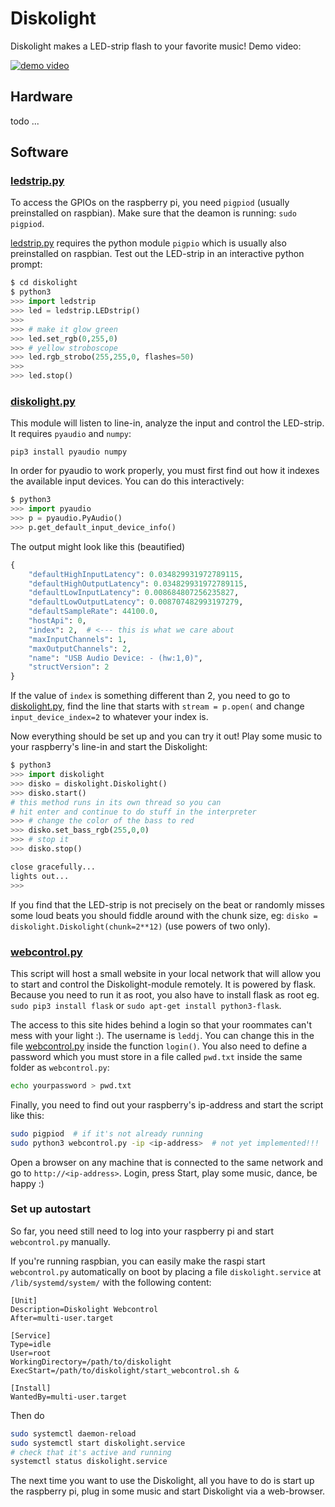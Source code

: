 # Diskolight

Diskolight makes a LED-strip flash to your favorite music!
Demo video:

[![demo video](https://img.youtube.com/vi/i0-qI-DSFXs/0.jpg)](https://www.youtube.com/watch?v=i0-qI-DSFXs)

## Hardware
todo ...

## Software

### [ledstrip.py](ledstrip.py)
To access the GPIOs on the raspberry pi, you need `pigpiod` (usually preinstalled on raspbian). Make sure that the deamon is running: `sudo pigpiod`.

[ledstrip.py](ledstrip.py) requires the python module `pigpio` which is usually also preinstalled on raspbian.
Test out the LED-strip in an interactive python prompt:

```python
$ cd diskolight
$ python3
>>> import ledstrip
>>> led = ledstrip.LEDstrip()
>>>
>>> # make it glow green
>>> led.set_rgb(0,255,0)
>>> # yellow stroboscope
>>> led.rgb_strobo(255,255,0, flashes=50)
>>>
>>> led.stop()
```

### [diskolight.py](diskolight.py)
This module will listen to line-in, analyze the input and control the LED-strip. It requires `pyaudio` and `numpy`:
```
pip3 install pyaudio numpy
```
In order for pyaudio to work properly, you must first find out how it indexes the available input devices. You can do this interactively:
```python
$ python3
>>> import pyaudio
>>> p = pyaudio.PyAudio()
>>> p.get_default_input_device_info()
```
The output might look like this (beautified)
```python
{
    "defaultHighInputLatency": 0.034829931972789115,
    "defaultHighOutputLatency": 0.034829931972789115,
    "defaultLowInputLatency": 0.008684807256235827,
    "defaultLowOutputLatency": 0.008707482993197279,
    "defaultSampleRate": 44100.0,
    "hostApi": 0,
    "index": 2,  # <--- this is what we care about
    "maxInputChannels": 1,
    "maxOutputChannels": 2,
    "name": "USB Audio Device: - (hw:1,0)",
    "structVersion": 2
}
```
If the value of `index` is something different than 2, you need to go to [diskolight.py](diskolight.py), find the line that starts with `stream = p.open(` and change `input_device_index=2` to whatever your index is.

Now everything should be set up and you can try it out! Play some music to your raspberry's line-in and start the Diskolight:
```python
$ python3
>>> import diskolight
>>> disko = diskolight.Diskolight()
>>> disko.start()
# this method runs in its own thread so you can
# hit enter and continue to do stuff in the interpreter
>>> # change the color of the bass to red
>>> disko.set_bass_rgb(255,0,0)
>>> # stop it
>>> disko.stop()

close gracefully...
lights out...
>>>
```
If you find that the LED-strip is not precisely on the beat or randomly misses some loud beats you should fiddle around with the chunk size, eg: `disko = diskolight.Diskolight(chunk=2**12)` (use powers of two only).


### [webcontrol.py](webcontrol.py)
This script will host a small website in your local network that will allow you to start and control the Diskolight-module remotely.
It is powered by flask. Because you need to run it as root, you also have to install flask as root eg. `sudo pip3 install flask` or `sudo apt-get install python3-flask`.

The access to this site hides behind a login so that your roommates can't mess with your light :). The username is `leddj`. You can change this in the file  [webcontrol.py](webcontrol.py) inside the function `login()`. You also need to define a password which you must store in a file called `pwd.txt` inside the same folder as `webcontrol.py`:
```bash
echo yourpassword > pwd.txt
```

Finally, you need to find out your raspberry's ip-address and start the script like this:

```bash
sudo pigpiod  # if it's not already running
sudo python3 webcontrol.py -ip <ip-address>  # not yet implemented!!!
```
Open a browser on any machine that is connected to the same network and go to `http://<ip-address>`. Login, press Start, play some music, dance, be happy :)


### Set up autostart
So far, you need still need to log into your raspberry pi and start `webcontrol.py` manually.

If you're running raspbian, you can easily make the raspi start `webcontrol.py` automatically on boot by placing a file `diskolight.service` at `/lib/systemd/system/` with the following content:
```
[Unit]
Description=Diskolight Webcontrol
After=multi-user.target

[Service]
Type=idle
User=root
WorkingDirectory=/path/to/diskolight
ExecStart=/path/to/diskolight/start_webcontrol.sh &

[Install]
WantedBy=multi-user.target
```

Then do
```bash
sudo systemctl daemon-reload
sudo systemctl start diskolight.service
# check that it's active and running
systemctl status diskolight.service
```

The next time you want to use the Diskolight, all you have to do is start up the raspberry pi, plug in some music and start Diskolight via a web-browser.
